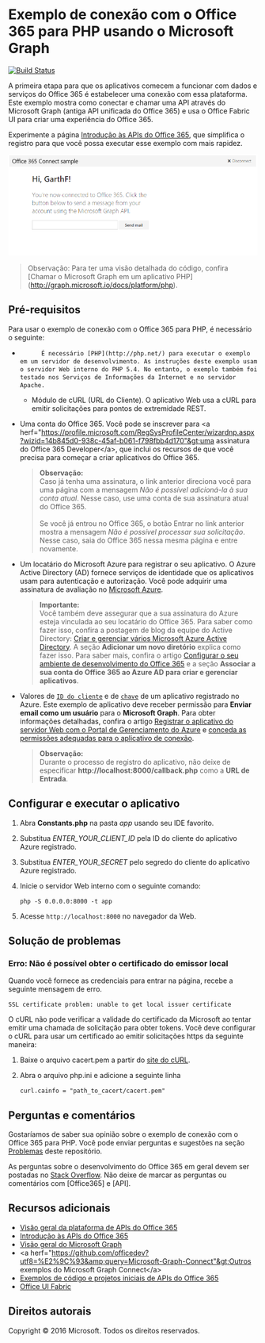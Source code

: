 # Exemplo de conexão com o Office 365 para PHP usando o Microsoft Graph

[![Build Status](https://travis-ci.org/OfficeDev/O365-PHP-Microsoft-Graph-Connect.svg?branch=master)](https://travis-ci.org/OfficeDev/O365-PHP-Microsoft-Graph-Connect)

A primeira etapa para que os aplicativos comecem a funcionar com dados e serviços do Office 365 é estabelecer uma conexão com essa plataforma. Este exemplo mostra como conectar e chamar uma API através do Microsoft Graph (antiga API unificada do Office 365) e usa o Office Fabric UI para criar uma experiência do Office 365.

Experimente a página [Introdução às APIs do Office 365](http://dev.office.com/getting-started/office365apis?platform=option-php#setup), que simplifica o registro para que você possa executar esse exemplo com mais rapidez.

![Captura de tela do exemplo de conexão com o Office 365 para PHP](../readme-images/O365-PHP-Microsoft-Graph-Connect.png)

> Observação: Para ter uma visão detalhada do código, confira [Chamar o Microsoft Graph em um aplicativo PHP] (http://graph.microsoft.io/docs/platform/php).


## Pré-requisitos

Para usar o exemplo de conexão com o Office 365 para PHP, é necessário o seguinte:

* 
            É necessário [PHP](http://php.net/) para executar o exemplo em um servidor de desenvolvimento. As instruções deste exemplo usam o servidor Web interno do PHP 5.4. No entanto, o exemplo também foi testado nos Serviços de Informações da Internet e no servidor Apache.
	* Módulo de cURL (URL do Cliente). O aplicativo Web usa a cURL para emitir solicitações para pontos de extremidade REST. 
* Uma conta do Office 365. Você pode se inscrever para &lt;a herf="https://profile.microsoft.com/RegSysProfileCenter/wizardnp.aspx?wizid=14b845d0-938c-45af-b061-f798fbb4d170"&gt;uma assinatura do Office 365 Developer&lt;/a&gt;, que inclui os recursos de que você precisa para começar a criar aplicativos do Office 365.

     > **Observação:**<br />
     Caso já tenha uma assinatura, o link anterior direciona você para uma página com a mensagem *Não é possível adicioná-la à sua conta atual*. Nesse caso, use uma conta de sua assinatura atual do Office 365.<br /><br />
     Se você já entrou no Office 365, o botão Entrar no link anterior mostra a mensagem *Não é possível processar sua solicitação*. Nesse caso, saia do Office 365 nessa mesma página e entre novamente.
* Um locatário do Microsoft Azure para registrar o seu aplicativo. O Azure Active Directory (AD) fornece serviços de identidade que os aplicativos usam para autenticação e autorização. Você pode adquirir uma assinatura de avaliação no [Microsoft Azure](https://account.windowsazure.com/SignUp).

     > **Importante:**<br />
     Você também deve assegurar que a sua assinatura do Azure esteja vinculada ao seu locatário do Office 365. Para saber como fazer isso, confira a postagem de blog da equipe do Active Directory: [Criar e gerenciar vários Microsoft Azure Active Directory](http://blogs.technet.com/b/ad/archive/2013/11/08/creating-and-managing-multiple-windows-azure-active-directories.aspx). A seção **Adicionar um novo diretório** explica como fazer isso. Para saber mais, confira o artigo [Configurar o seu ambiente de desenvolvimento do Office 365](ht5ps://msdn.microsoft.com/office/office365/howto/setup-development-environment#bk_CreateAzureSubscription) e a seção **Associar a sua conta do Office 365 ao Azure AD para criar e gerenciar aplicativos**.
* Valores de [```ID do cliente```](app/Constants.php#L29) e de [```chave```](app/Constants.php#L30) de um aplicativo registrado no Azure. Este exemplo de aplicativo deve receber permissão para **Enviar email como um usuário** para o **Microsoft Graph**. Para obter informações detalhadas, confira o artigo [Registrar o aplicativo do servidor Web com o Portal de Gerenciamento do Azure](https://msdn.microsoft.com/office/office365/HowTo/add-common-consent-manually#bk_RegisterServerApp) e [conceda as permissões adequadas para o aplicativo de conexão](https://github.com/OfficeDev/O365-PHP-Microsoft-Graph-Connect/wiki/Grant-permissions-to-the-Connect-application-in-Azure).

     > **Observação:**<br />
     Durante o processo de registro do aplicativo, não deixe de especificar **http://localhost:8000/callback.php** como a **URL de Entrada**.

## Configurar e executar o aplicativo

1. Abra **Constants.php** na pasta *app* usando seu IDE favorito.
2. Substitua *ENTER_YOUR_CLIENT_ID* pela ID do cliente do aplicativo Azure registrado.
3. Substitua *ENTER_YOUR_SECRET* pelo segredo do cliente do aplicativo Azure registrado.
4. Inicie o servidor Web interno com o seguinte comando:
    ```
    php -S 0.0.0.0:8000 -t app
    ```
    
5. Acesse ```http://localhost:8000``` no navegador da Web.

## Solução de problemas

### Erro: Não é possível obter o certificado do emissor local

Quando você fornece as credenciais para entrar na página, recebe a seguinte mensagem de erro.
```
SSL certificate problem: unable to get local issuer certificate
```

O cURL não pode verificar a validade do certificado da Microsoft ao tentar emitir uma chamada de solicitação para obter tokens. Você deve configurar o cURL para usar um certificado ao emitir solicitações https da seguinte maneira:  

1. Baixe o arquivo cacert.pem a partir do [site do cURL](http://curl.haxx.se/docs/caextract.html). 
2. Abra o arquivo php.ini e adicione a seguinte linha

	```
	curl.cainfo = "path_to_cacert/cacert.pem"
	```

## Perguntas e comentários

Gostaríamos de saber sua opinião sobre o exemplo de conexão com o Office 365 para PHP. Você pode enviar perguntas e sugestões na seção [Problemas](https://github.com/OfficeDev/O365-PHP-Microsoft-Graph-Connect/issues) deste repositório.

As perguntas sobre o desenvolvimento do Office 365 em geral devem ser postadas no [Stack Overflow](http://stackoverflow.com/questions/tagged/Office365+API). Não deixe de marcar as perguntas ou comentários com [Office365] e [API].
  
## Recursos adicionais

* [Visão geral da plataforma de APIs do Office 365](https://msdn.microsoft.com/office/office365/howto/platform-development-overview)
* [Introdução às APIs do Office 365](http://dev.office.com/getting-started/office365apis)
* [Visão geral do Microsoft Graph](http://graph.microsoft.io/)
* &lt;a herf="https://github.com/officedev?utf8=%E2%9C%93&amp;query=Microsoft-Graph-Connect"&gt;Outros exemplos do Microsoft Graph Connect&lt;/a&gt;
* [Exemplos de código e projetos iniciais de APIs do Office 365](https://msdn.microsoft.com/office/office365/howto/starter-projects-and-code-samples)
* [Office UI Fabric](https://github.com/OfficeDev/Office-UI-Fabric)

## Direitos autorais
Copyright © 2016 Microsoft. Todos os direitos reservados.


